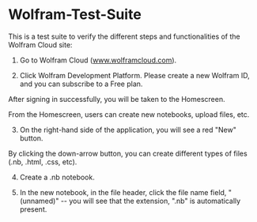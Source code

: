 # Wolfram-Test-Suite

This is a test suite to verify the different steps and functionalities of the Wolfram Cloud site:

1. Go to Wolfram Cloud (www.wolframcloud.com).

2. Click Wolfram Development Platform. Please create a new Wolfram ID, and you can subscribe to a Free plan.

After signing in successfully, you will be taken to the Homescreen.

From the Homescreen, users can create new notebooks, upload files, etc.

3. On the right-hand side of the application, you will see a red "New" button.

By clicking the down-arrow button, you can create different types of files (.nb, .html, .css, etc).

4. Create a .nb notebook.

5. In the new notebook, in the file header, click the file name field, "(unnamed)" -- you will see that the extension, ".nb" is automatically present.
